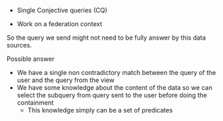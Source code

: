 - Single Conjective queries (CQ)

- Work on a federation context

So the query we send might not need to be fully answer by this data sources.

Possible answer

- We have a single non contradictory match between the query of the user and the query from the view
- We have some knowledge about the content of the data so we can select the subquery from query sent to the user before doing the containment
    - This knowledge simply can be a set of predicates